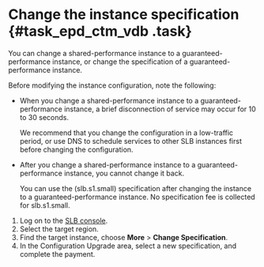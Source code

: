 # Change the instance specification {#task_epd_ctm_vdb .task}

You can change a shared-performance instance to a guaranteed-performance instance, or change the specification of a guaranteed-performance instance.

Before modifying the instance configuration, note the following:

-   When you change a shared-performance instance to a guaranteed-performance instance, a brief disconnection of service may occur for 10 to 30 seconds.

    We recommend that you change the configuration in a low-traffic period, or use DNS to schedule services to other SLB instances first before changing the configuration.

-   After you change a shared-performance instance to a guaranteed-performance instance, you cannot change it back.

    You can use the \(slb.s1.small\) specification after changing the instance to a guaranteed-performance instance. No specification fee is collected for slb.s1.small.


1.  Log on to the [SLB console](https://slb.console.aliyun.com/slb). 
2.  Select the target region. 
3.  Find the target instance, choose **More** \> **Change Specification**. 
4.  In the Configuration Upgrade area, select a new specification, and complete the payment. 

